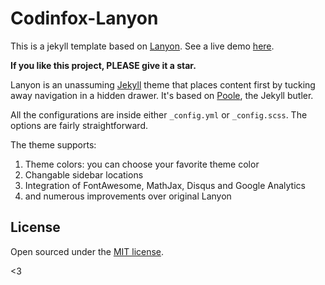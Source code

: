 # Codinfox-Lanyon

This is a jekyll template based on [Lanyon](https://github.com/poole/lanyon). See a live demo [here](http://codinfox.github.io).

**If you like this project, PLEASE give it a star.**

Lanyon is an unassuming [Jekyll](http://jekyllrb.com) theme that places content first by tucking away navigation in a hidden drawer. It's based on [Poole](http://getpoole.com), the Jekyll butler.

All the configurations are inside either `_config.yml` or `_config.scss`. The options are fairly straightforward.

The theme supports:

1. Theme colors: you can choose your favorite theme color
2. Changable sidebar locations
3. Integration of FontAwesome, MathJax, Disqus and Google Analytics
4. and numerous improvements over original Lanyon


## License

Open sourced under the [MIT license](LICENSE.md).

<3

<!-- bundle exec jekyll serve  -->


